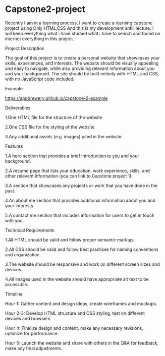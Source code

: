 # Capstone2-project

Recently I am in a learning process, I want to create a learning capstone project using Only HTML,CSS And this is my development untill lecture.
I will keep everything what i have studied what i have to search and found on internet everything in this project.


Project Description

The goal of this project is to create a personal website that showcases your skills, experiences, and interests. The website should be visually appealing and easy to navigate, while also providing relevant information about you and your background. The site should be built entirely with HTML and CSS, with no JavaScript code included.


Example

https://appbrewery.github.io/capstone-2-example

Deliverables

1.One HTML file for the structure of the website

2.One CSS file for the styling of the website

3.Any additional assets (e.g. images) used in the website

Features

1.A hero section that provides a brief introduction to you and your background.

2.A resume page that lists your education, work experience, skills, and other relevant information (you can link to Capstone project 1).

3.A section that showcases any projects or work that you have done in the past.

4.An about me section that provides additional information about you and your interests.

5.A contact me section that includes information for users to get in touch with you.

Technical Requirements

1.All HTML should be valid and follow proper semantic markup.

2.All CSS should be valid and follow best practices for naming conventions and organization.

3.The website should be responsive and work on different screen sizes and devices.

4.All images used in the website should have appropriate alt text to be accessible.


Timeline

Hour 1: Gather content and design ideas, create wireframes and mockups.

Hour 2-3: Develop HTML structure and CSS styling, test on different devices and browsers.

Hour 4: Finalize design and content, make any necessary revisions, optimize for performance.

Hour 5: Launch the website and share with others in the Q&A for feedback, make any final adjustments.

